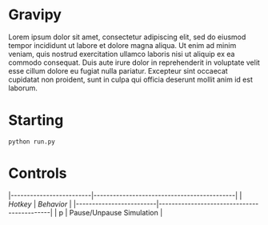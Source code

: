 # Gravipy

Lorem ipsum dolor sit amet, consectetur adipiscing elit, sed do eiusmod tempor incididunt ut 
labore et dolore magna aliqua. Ut enim ad minim veniam, quis nostrud exercitation ullamco laboris 
nisi ut aliquip ex ea commodo consequat. Duis aute irure dolor in reprehenderit in voluptate velit 
esse cillum dolore eu fugiat nulla pariatur. Excepteur sint occaecat cupidatat non proident, sunt in culpa 
qui officia deserunt mollit anim id est laborum.

# Starting

    python run.py
    
# Controls

|-------------------------|--------------------------------------------|
|      *Hotkey*           |             *Behavior*                     |
|-------------------------|--------------------------------------------|
|         p               |    Pause/Unpause Simulation                |